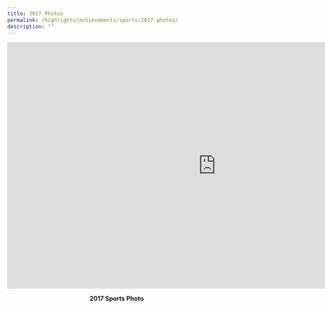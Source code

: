 ```yaml
---
title: 2017 Photos
permalink: /highlights/achievements/sports/2017-photos/
description: ""
---
```

<iframe src="https://docs.google.com/presentation/d/e/2PACX-1vT-zSpsxKc7RsSkBgL9BXmnhnQ0lEoVYk053ipr8b02xQbW3H36ALtmfmoGzGEvL5R8k0uO_MVHkEHa/embed?start=false&loop=false&delayms=10000" frameborder="0" width="960" height="569" allowfullscreen="true"></iframe>
<p style="text-align: center;"><strong>2017 Sports Photo</strong></p>